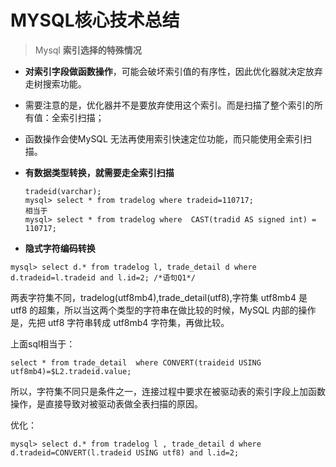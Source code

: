 # MYSQL核心技术总结


> Mysql  **索引选择的特殊情况**

- **对索引字段做函数操作**，可能会破坏索引值的有序性，因此优化器就决定放弃走树搜索功能。

- 需要注意的是，优化器并不是要放弃使用这个索引。而是扫描了整个索引的所有值：全索引扫描；

- 函数操作会使MySQL 无法再使用索引快速定位功能，而只能使用全索引扫描。

- **有数据类型转换，就需要走全索引扫描**
  ```
  tradeid(varchar);
  mysql> select * from tradelog where tradeid=110717;
  相当于
  mysql> select * from tradelog where  CAST(tradid AS signed int) = 110717;
  ```

- **隐式字符编码转换**
```
mysql> select d.* from tradelog l, trade_detail d where d.tradeid=l.tradeid and l.id=2; /*语句Q1*/
```
两表字符集不同，tradelog(utf8mb4),trade_detail(utf8),字符集 utf8mb4 是 utf8 的超集，所以当这两个类型的字符串在做比较的时候，MySQL 内部的操作是，先把 utf8 字符串转成 utf8mb4 字符集，再做比较。

  上面sql相当于：
```
select * from trade_detail  where CONVERT(traideid USING utf8mb4)=$L2.tradeid.value;
```
所以，字符集不同只是条件之一，连接过程中要求在被驱动表的索引字段上加函数操作，是直接导致对被驱动表做全表扫描的原因。

  优化：
  ```
  mysql> select d.* from tradelog l , trade_detail d where d.tradeid=CONVERT(l.tradeid USING utf8) and l.id=2;
  ```
